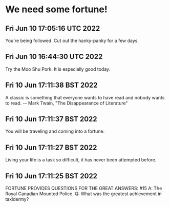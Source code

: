 # We need some fortune!


## Fri Jun 10 17:05:16 UTC 2022

You're being followed.  Cut out the hanky-panky for a few days.


## Fri Jun 10 16:44:30 UTC 2022

Try the Moo Shu Pork.  It is especially good today.


## Fri 10 Jun 17:11:38 BST 2022

A classic is something that everyone wants to have read
and nobody wants to read.
		-- Mark Twain, "The Disappearance of Literature"


## Fri 10 Jun 17:11:37 BST 2022

You will be traveling and coming into a fortune.


## Fri 10 Jun 17:11:27 BST 2022

Living your life is a task so difficult, it has never been attempted before.


## Fri 10 Jun 17:11:25 BST 2022

FORTUNE PROVIDES QUESTIONS FOR THE GREAT ANSWERS: #15
A:	The Royal Canadian Mounted Police.
Q:	What was the greatest achievement in taxidermy?
